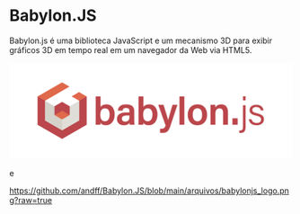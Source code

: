 # Babylon.JS

Babylon.js é uma biblioteca JavaScript e um mecanismo 3D para exibir gráficos 3D em tempo real em um navegador da Web via HTML5.

![Descrição da Imagem](arquivos/babylonjs_logo.png)


e 

https://github.com/andff/Babylon.JS/blob/main/arquivos/babylonjs_logo.png?raw=true